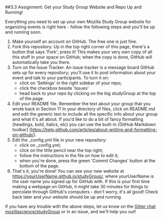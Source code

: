 ##3.3 Assignment: Get your Study Group Website and Repo Up and Running!    

Everything you need to set up your own Mozilla Study Group website for organizing events is right here - follow the following steps and you'll be up and running soon.

1. Make yourself an account on GitHub. The free one is just fine.
2. Fork this repository. Up in the top right corner of this page, there's a button that says 'Fork'; press it! This makes your very own copy of all this stuff in your space on GitHub; when the copy is done, GitHub will automatically take you there.
3. Turn on the Issue Tracker. An issue tracker is a message board GitHub sets up for every repository; you'll use it to post information about your event and talk to your participants.
To turn it on: 
    * click on 'Settings' in the right sidebar of your repo;
    * click the checkbox beside 'Issues'
    * head back to your repo by clicking on the big studyGroup at the top of the page.
4. Edit your README file. Remember the text about your group that you wrote back in Section 1? In your directory of files, click on README.md and edit the generic text to include all the specific info about your group and what it's all about. If you'd like to do a bit of fancy formatting (headings, bold, italics, etc) you can use the built-in [GitHub Markdown toolbar] (https://help.github.com/articles/about-writing-and-formatting-on-github/).  
5. Edit the _config.yml file in your new repository:
    * click on _config.yml;
    * click on the little pencil near the top right;
    * follow the instructions in the file on how to edit it;
    * when you're done, press the green 'Commit Changes' button at the bottom of the page.
6. That's it, you're done! You can see your new website at https://yourUserName.github.io/studyGroup/, where yourUserName is the user name you signed up for GitHub with. If this is your first time making a webpage on GitHub, it might take 30 minutes for things to percolate through GitHub's computers - don't worry, it's all good! Check back later and your website should be up and running.

If you have any trouble with the above steps, let us know on the [Gitter chat mozillascience/studyGroup](https://gitter.im/mozillascience/studyGroup) or in an issue, and we'll help you out!
